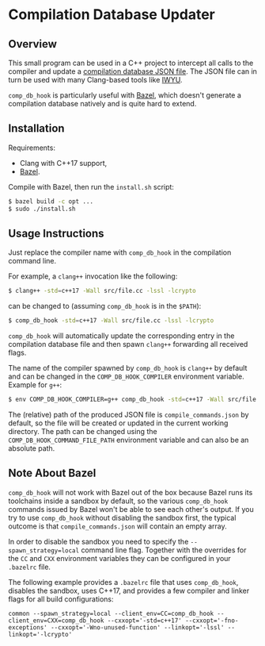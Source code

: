 # Compilation Database Updater

## Overview

This small program can be used in a C++ project to intercept all calls to the compiler and update a
[compilation database JSON file](https://clang.llvm.org/docs/JSONCompilationDatabase.html). The JSON file can in turn be used with many Clang-based tools like [IWYU](https://include-what-you-use.org/).

`comp_db_hook` is particularly useful with [Bazel](https://bazel.build/), which doesn't generate a
compilation database natively and is quite hard to extend.

## Installation

Requirements:

- Clang with C++17 support,
- [Bazel](https://bazel.build/).

Compile with Bazel, then run the `install.sh` script:

```sh
$ bazel build -c opt ...
$ sudo ./install.sh
```

## Usage Instructions

Just replace the compiler name with `comp_db_hook` in the compilation command line.

For example, a `clang++` invocation like the following:

```sh
$ clang++ -std=c++17 -Wall src/file.cc -lssl -lcrypto
```

can be changed to (assuming `comp_db_hook` is in the `$PATH`):

```sh
$ comp_db_hook -std=c++17 -Wall src/file.cc -lssl -lcrypto
```

`comp_db_hook` will automatically update the corresponding entry in the compilation database file
and then spawn `clang++` forwarding all received flags.

The name of the compiler spawned by `comp_db_hook` is `clang++` by default and can be changed in the
`COMP_DB_HOOK_COMPILER` environment variable. Example for `g++`:

```sh
$ env COMP_DB_HOOK_COMPILER=g++ comp_db_hook -std=c++17 -Wall src/file.cc -lssl -lcrypto
```

The (relative) path of the produced JSON file is `compile_commands.json` by default, so the file
will be created or updated in the current working directory. The path can be changed using the
`COMP_DB_HOOK_COMMAND_FILE_PATH` environment variable and can also be an absolute path.

## Note About Bazel

`comp_db_hook` will not work with Bazel out of the box because Bazel runs its toolchains inside a
sandbox by default, so the various `comp_db_hook` commands issued by Bazel won't be able to see each
other's output. If you try to use `comp_db_hook` without disabling the sandbox first, the typical
outcome is that `compile_commands.json` will contain an empty array.

In order to disable the sandbox you need to specify the `--spawn_strategy=local` command line flag.
Together with the overrides for the `CC` and `CXX` environment variables they can be configured in
your `.bazelrc` file.

The following example provides a `.bazelrc` file that uses `comp_db_hook`, disables the sandbox,
uses C++17, and provides a few compiler and linker flags for all build configurations:

```
common --spawn_strategy=local --client_env=CC=comp_db_hook --client_env=CXX=comp_db_hook --cxxopt='-std=c++17' --cxxopt='-fno-exceptions' --cxxopt='-Wno-unused-function' --linkopt='-lssl' --linkopt='-lcrypto'
```
